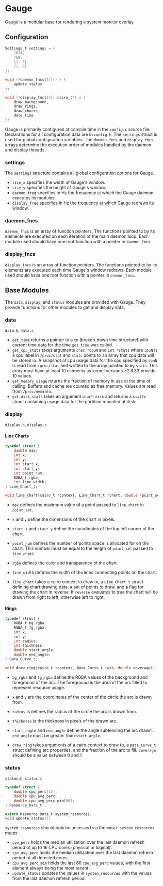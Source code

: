 # Gauge

Gauge is a modular base for rendering a system monitor overlay.

## Configuration

```C
Settings_t settings = {
    1024,
    768,
    {1, 0},
    {1, 0}
};

void (*daemon_fncs[1])() = {
    update_status
};

void (*display_fncs[4])(cairo_t*) = {
    draw_background,
    draw_rings,
    draw_charts,
    date_time
};
```

Gauge is primarily configured at compile time in the `config.c` source file. Declarations for all configuration data are in `config.h`. The `settings` struct is used for global configuration variables. The `daemon_fncs` and `display_fncs` arrays determine the execution order of modules handled by the daemon and display threads.

### settings

The `settings` structure contains all global configuration options for Gauge.

* `size_x` specifies the width of Gauge's window.
* `size_y` specifies the height of Gauge's window.
* `daemon_freq` specifies in Hz the frequency at which the Gauge daemon executes its modules.
* `display_freq` specifies in Hz the frequency at which Gauge redraws its window.

### daemon_fncs

`daemon_fncs` is an array of function pointers. The functions pointed to by its elements are executed on each iteration of the main daemon loop. Each module used should have one root function with a pointer in `daemon_fncs`.

### display_fncs

`display_fncs` is an array of function pointers. The functions pointed to by its elements are executed each time Gauge's window redraws. Each module used should have one root function with a pointer in `daemon_fncs`.

## Base Modules

The `data`, `display`, and `status` modules are provided with Gauge. They provide functions for other modules to get and display data.

### data

`data.h`, `data.c`

* `get_time` returns a pointer to a `tm` (broken-down time structure) with current time data for the time `get_time` was called.
* `get_cpu_stats` takes arguments `char *cpuN` and `int *stats` where `cpuN` is a cpu label in `/proc/stat` and `stats` points to an array that cpu data will be stored in. A snapshot of cpu usage data for the cpu specified by `cpuN` is read from `/proc/stat` and written to the array pointed to by `stats`. This array must have at least 10 elements as kernel versions >2.6.33 provide 10 values.
* `get_memory_usage` returns the fraction of memory in use at the time of calling. Buffers and cache are counted as free memory. Values are read from `/proc/meminfo`.
* `get_disk_stats` takes an argument `char* disk` and returns a `statfs` struct containing usage data for the partition mounted at `disk`.

### display

`display.h`, `display.c`

#### Line Charts

```C
typedef struct {
    double max;
    int x;
    int y;
    int start_x;
    int start_y;
    int point_num;
    RGBA_t rgba;
    int line_width;
} Line_Chart_t;

void line_chart(cairo_t *context, Line_Chart_t *chart, double *point_set, int reverse);
```

* `max` defines the maximum value of a point passed to `line_chart` in `point_set`.
* `x` and `y` define the dimensions of the chart in pixels.
* `start_x` and `start_y` define the coordinates of the top left corner of the chart.
* `point_num` defines the number of points space is allocated for on the chart. This number must be equal to the length of `point_set` passed to `line_chart`.
* `rgba` defines the color and transparency of the chart.
* `line_width` defines the width of the lines connecting points on the chart.

* `line_chart` takes a cairo context to draw to, a `Line_Chart_t` struct defining chart drawing data, a set of points to draw, and a flag for drawing the chart in reverse. If `reverse` evaluates to true the chart will be drawn from right to left, otherwise left to right.

#### Rings

```C
typedef struct {
    RGBA_t bg_rgba;
    RGBA_t fg_rgba;
    int x;
    int y;
    int radius;
    int thickness;
    double start_angle;
    double end_angle;
} Data_Curve_t;

void draw_ring(cairo_t *context, Data_Curve_t *arc, double coverage);
```

* `bg_rgba` and `fg_rgba` define the RGBA values of the background and foreground of the arc. The foreground is the area of the arc filled to represent resource usage.
* `x` and `y` are the coordinates of the center of the circle the arc is drawn from.
* `radius` is defines the radius of the circle the arc is drawn from.
* `thickness` is the thickness in pixels of the drawn arc.
* `start_angle` and `end_angle` define the angle subtending the arc drawn. `end_angle` must be greater than `start_angle`.

* `draw_ring` takes arguments of a cairo context to draw to, a `Data_Curve_t` struct defining arc properties, and the fraction of the arc to fill. `coverage` should be a value between 0 and 1.

### status

`status.h`, `status.c`

```C
typedef struct {
    double cpu_perc[16];
    double cpu_avg_perc;
    double cpu_avg_perc_min[60];
} Resource_Data_t;

extern Resource_Data_t system_resources;
void update_status();
```

`system_resources` should only be accessed via the `mutex_system_resources` mutex.

* `cpu_perc` holds the median utilization over the last daemon refresh period of up to 16 CPU cores (physical or logical).
* `cpu_avg_perc` holds the median utilization over the last daemon refresh period of all detected cores.
* `cpu_avg_perc_min` holds the last 60 `cpu_avg_perc` values, with the first element always being the most recent.
* `update_status` updates the values in `system_resources` with the values from the last daemon refresh period.
